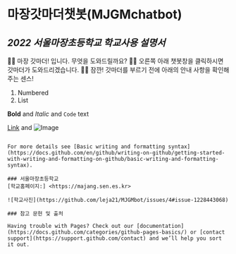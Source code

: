 # **마장갓마더챗봇(MJGMchatbot)**
## *2022 서울마장초등학교 학교사용 설명서*
👩‍🦱 마장 갓마더! 입니다. 무엇을 도와드릴까요?
👩‍🦱 오른쪽 아래 챗봇창을 클릭하시면 갓마더가 도와드리겠습니다.
👩‍🦱 잠깐! 갓마더를 부르기 전에 아래의 안내 사항을 확인해주는 센스!



1. Numbered
2. List

**Bold** and _Italic_ and `Code` text

[Link](url) and ![Image](src)
```

For more details see [Basic writing and formatting syntax](https://docs.github.com/en/github/writing-on-github/getting-started-with-writing-and-formatting-on-github/basic-writing-and-formatting-syntax).

### 서울마장초등학교 
[학교홈페이지:] <https://majang.sen.es.kr>

![학교사진](https://github.com/leja21/MJGMbot/issues/4#issue-1228443068)

### 참고 문헌 및 출처

Having trouble with Pages? Check out our [documentation](https://docs.github.com/categories/github-pages-basics/) or [contact support](https://support.github.com/contact) and we’ll help you sort it out.
